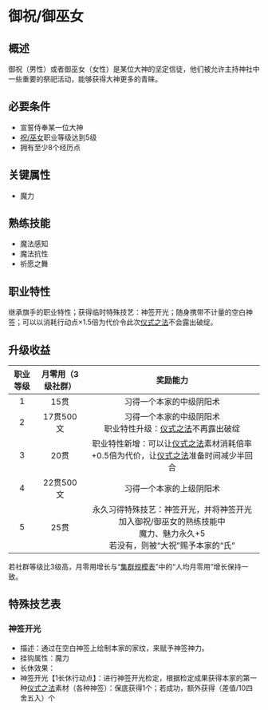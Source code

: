 # 御祝/御巫女

## 概述

御祝（男性）或者御巫女（女性）是某位大神的坚定信徒，他们被允许主持神社中一些重要的祭祀活动，能够获得大神更多的青睐。

## 必要条件

* 宣誓侍奉某一位大神
* <a href="../shuku_miko" target="_blank">祝/巫女</a>职业等级达到5级
* 拥有至少8个经历点

## 关键属性

* 魔力

## 熟练技能

* 魔法感知
* 魔法抗性
* 祈愿之舞
  
## 职业特性

继承旗手的职业特性；获得临时特殊技艺：神签开光；随身携带不计量的空白神签；可以以消耗行动点×1.5倍为代价令此次<a href="/rules/V4.x rules/8·magic/#_19" target="_blank">仪式之法</a>不会露出破绽。

## 升级收益

职业等级|月零用（3级社群）|奖励能力
:--:|:--:|:--:
1|15贯|习得一个本家的中级阴阳术
2|17贯500文|习得一个本家的中级阴阳术<br>职业特性升级：<a href="/rules/V4.x rules/8·magic/#_19" target="_blank">仪式之法</a>不再露出破绽
3|20贯|职业特性新增：可以让<a href="/rules/V4.x rules/8·magic/#_19" target="_blank">仪式之法</a>素材消耗倍率+0.5倍为代价，让<a href="/rules/V4.x rules/8·magic/#_19" target="_blank">仪式之法</a>准备时间减少半回合
4|22贯500文|习得一个本家的上级阴阳术
5|25贯|永久习得特殊技艺：神签开光，并将神签开光加入御祝/御巫女的熟练技能中<br>魔力、魅力永久+5<br>若没有，则被“大祝”赐予本家的“氏”

若社群等级比3级高，月零用增长与“<a href="../../../scaleList" target="_blank">集群规模表</a>”中的“人均月零用”增长保持一致。

## 特殊技艺表

### 神签开光

* 描述：通过在空白神签上绘制本家的家纹，来赋予神签神力。
* 挂钩属性：魔力
* 长休效果：
* 神签开光【1长休行动点】：进行神签开光检定，根据检定成果获得本家的第一种<a href="/rules/V4.x rules/8·magic/#_19" target="_blank">仪式之法</a>素材（各种神签）：保底获得1个；若成功，额外获得（差值/10四舍五入）个